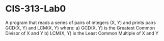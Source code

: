 # CIS-313-Lab0
A program that reads a series of pairs of integers (X, Y) and prints pairs 
GCD(X, Y) and LCM(X, Y) where: 
a) GCD(X, Y) is the Greatest Common Divisor of X and Y 
b) LCM(X, Y) is the Least Common Multiple of X and Y 

